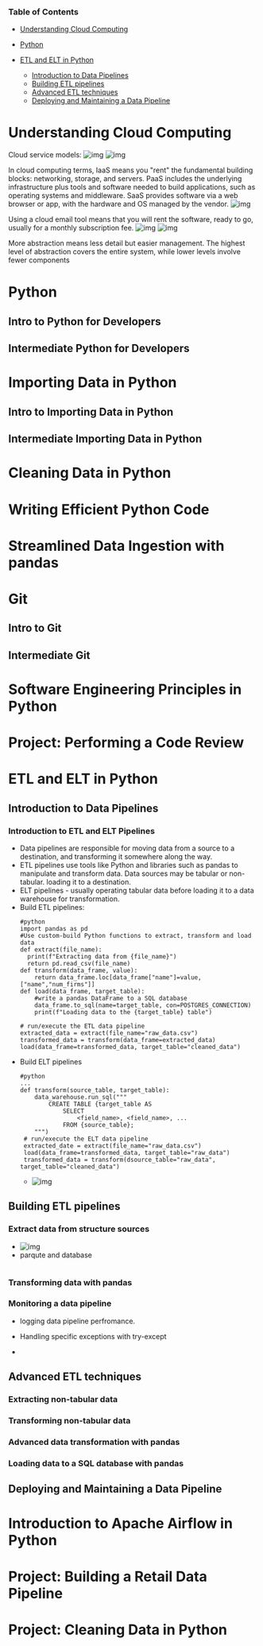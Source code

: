 ### Table of Contents
- [Understanding Cloud Computing](#understanding-cloud-computing)
- [Python](#python)

- [ETL and ELT in Python](#etl-and-elt-in-python)
    - [Introduction to Data Pipelines](#introduction-to-data-pipelines)
    - [Building ETL pipelines](#building-etl-pipelines)
    - [Advanced ETL techniques](#advanced-etl-techniques)
    - [Deploying and Maintaining a Data Pipeline](#deploying-and-maintaining-a-data-pipeline)





# Understanding Cloud Computing
Cloud service models:
![img](images/01_01.png)
![img](images/01_02.png)

In cloud computing terms, IaaS means you "rent" the fundamental building blocks: networking, storage, and servers. PaaS includes the underlying infrastructure plus tools and software needed to build applications, such as operating systems and middleware. SaaS provides software via a web browser or app, with the hardware and OS managed by the vendor.
![img](images/01_03.png)

Using a cloud email tool means that you will rent the software, ready to go, usually for a monthly subscription fee.
![img](images/01_04.png)
![img](images/01_05.png)

More abstraction means less detail but easier management. The highest level of abstraction covers the entire system, while lower levels involve fewer components

# Python
## Intro to Python for Developers

## Intermediate Python for Developers

# Importing Data in Python
## Intro to Importing Data in Python

## Intermediate Importing Data in Python

# Cleaning Data in Python

# Writing Efficient Python Code
# Streamlined Data Ingestion with pandas

# Git
## Intro to Git
## Intermediate Git

# Software Engineering Principles in Python

# Project: Performing a Code Review

# ETL and ELT in Python
## Introduction to Data Pipelines
### Introduction to ETL and ELT Pipelines
- Data pipelines are responsible for moving data from a source to a destination, and transforming it somewhere along the way.
- ETL pipelines use tools like Python and libraries such as pandas to manipulate and transform data. Data sources may be tabular or non-tabular. loading it to a destination.
- ELT pipelines - usually operating tabular data before loading it to a data warehouse for transformation.
- Build ETL pipelines:
  ```
  #python
  import pandas as pd
  #Use custom-build Python functions to extract, transform and load data
  def extract(file_name):
    print(f"Extracting data from {file_name}")
    return pd.read_csv(file_name)
  def transform(data_frame, value):
      return data_frame.loc[data_frame["name"]=value, ["name","num_firms"]] 
  def load(data_frame, target_table):
      #write a pandas DataFrame to a SQL database
      data_frame.to_sql(name=target_table, con=POSTGRES_CONNECTION)
      print(f"Loading data to the {target_table} table")

  # run/execute the ETL data pipeline
  extracted_data = extract(file_name="raw_data.csv")
  transformed_data = transform(data_frame=extracted_data)
  load(data_frame=transformed_data, target_table="cleaned_data")

  ```
- Build ELT pipelines
  ```
  #python
  ...    
  def transform(source_table, target_table):
      data_warehouse.run_sql("""
          CREATE TABLE {target_table AS
              SELECT
                  <field_name>, <field_name>, ...
              FROM {source_table};
      """)
   # run/execute the ELT data pipeline
   extracted_date = extract(file_name="raw_data.csv")
   load(data_frame=transformed_data, target_table="raw_data")
   transformed_data = transform(dsource_table="raw_data", target_table="cleaned_data")   
   ```
  - ![img](images/07_01.png)
  
## Building ETL pipelines
### Extract data from structure sources
- ![img](images/07_01.png)
- parqute and database
    ```
    
    ```
### Transforming data with pandas
### Monitoring a data pipeline
- logging data pipeline perfromance.

- Handling specific exceptions with try-except
- 

## Advanced ETL techniques
### Extracting non-tabular data
### Transforming non-tabular data
### Advanced data transformation with pandas
### Loading data to a SQL database with pandas

## Deploying and Maintaining a Data Pipeline



# Introduction to Apache Airflow in Python

# Project: Building a Retail Data Pipeline
# Project: Cleaning Data in Python
